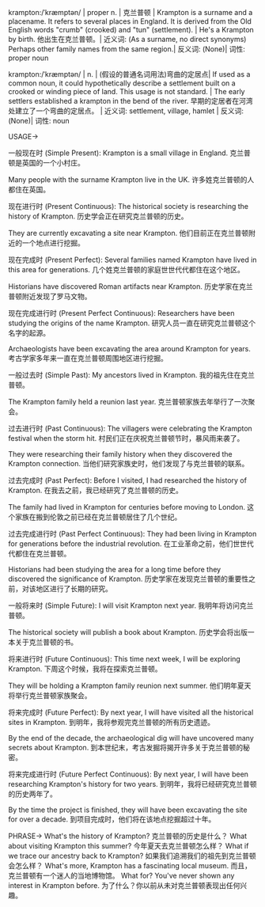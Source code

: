 krampton:/ˈkræmptən/ | proper n. | 克兰普顿 |  Krampton is a surname and a placename. It refers to several places in England.  It is derived from the Old English words "crumb" (crooked) and "tun" (settlement). |  He's a Krampton by birth. 他出生在克兰普顿。| 近义词: (As a surname, no direct synonyms)  Perhaps other family names from the same region.| 反义词: (None)| 词性: proper noun

krampton:/ˈkræmptən/ | n. | (假设的普通名词用法)弯曲的定居点|  If used as a common noun, it could hypothetically describe a settlement built on a crooked or winding piece of land. This usage is not standard. | The early settlers established a krampton in the bend of the river. 早期的定居者在河湾处建立了一个弯曲的定居点。 | 近义词: settlement, village, hamlet | 反义词:  (None)| 词性: noun


USAGE->

一般现在时 (Simple Present):
Krampton is a small village in England.  克兰普顿是英国的一个小村庄。

Many people with the surname Krampton live in the UK.  许多姓克兰普顿的人都住在英国。


现在进行时 (Present Continuous):
The historical society is researching the history of Krampton.  历史学会正在研究克兰普顿的历史。

They are currently excavating a site near Krampton.  他们目前正在克兰普顿附近的一个地点进行挖掘。


现在完成时 (Present Perfect):
Several families named Krampton have lived in this area for generations.  几个姓克兰普顿的家庭世世代代都住在这个地区。

Historians have discovered Roman artifacts near Krampton.  历史学家在克兰普顿附近发现了罗马文物。


现在完成进行时 (Present Perfect Continuous):
Researchers have been studying the origins of the name Krampton.  研究人员一直在研究克兰普顿这个名字的起源。

Archaeologists have been excavating the area around Krampton for years.  考古学家多年来一直在克兰普顿周围地区进行挖掘。


一般过去时 (Simple Past):
My ancestors lived in Krampton. 我的祖先住在克兰普顿。

The Krampton family held a reunion last year.  克兰普顿家族去年举行了一次聚会。


过去进行时 (Past Continuous):
The villagers were celebrating the Krampton festival when the storm hit.  村民们正在庆祝克兰普顿节时，暴风雨来袭了。

They were researching their family history when they discovered the Krampton connection. 当他们研究家族史时，他们发现了与克兰普顿的联系。


过去完成时 (Past Perfect):
Before I visited, I had researched the history of Krampton.  在我去之前，我已经研究了克兰普顿的历史。

The family had lived in Krampton for centuries before moving to London.  这个家族在搬到伦敦之前已经在克兰普顿居住了几个世纪。


过去完成进行时 (Past Perfect Continuous):
They had been living in Krampton for generations before the industrial revolution. 在工业革命之前，他们世世代代都住在克兰普顿。

Historians had been studying the area for a long time before they discovered the significance of Krampton.  历史学家在发现克兰普顿的重要性之前，对该地区进行了长期的研究。


一般将来时 (Simple Future):
I will visit Krampton next year.  我明年将访问克兰普顿。

The historical society will publish a book about Krampton.  历史学会将出版一本关于克兰普顿的书。


将来进行时 (Future Continuous):
This time next week, I will be exploring Krampton.  下周这个时候，我将在探索克兰普顿。

They will be holding a Krampton family reunion next summer.  他们明年夏天将举行克兰普顿家族聚会。


将来完成时 (Future Perfect):
By next year, I will have visited all the historical sites in Krampton. 到明年，我将参观完克兰普顿的所有历史遗迹。

By the end of the decade, the archaeological dig will have uncovered many secrets about Krampton. 到本世纪末，考古发掘将揭开许多关于克兰普顿的秘密。


将来完成进行时 (Future Perfect Continuous):
By next year, I will have been researching Krampton's history for two years. 到明年，我将已经研究克兰普顿的历史两年了。

By the time the project is finished, they will have been excavating the site for over a decade.  到项目完成时，他们将在该地点挖掘超过十年。


PHRASE->
What's the history of Krampton? 克兰普顿的历史是什么？
What about visiting Krampton this summer?  今年夏天去克兰普顿怎么样？
What if we trace our ancestry back to Krampton? 如果我们追溯我们的祖先到克兰普顿会怎么样？
What's more, Krampton has a fascinating local museum. 而且，克兰普顿有一个迷人的当地博物馆。
What for? You've never shown any interest in Krampton before. 为了什么？你以前从未对克兰普顿表现出任何兴趣。
